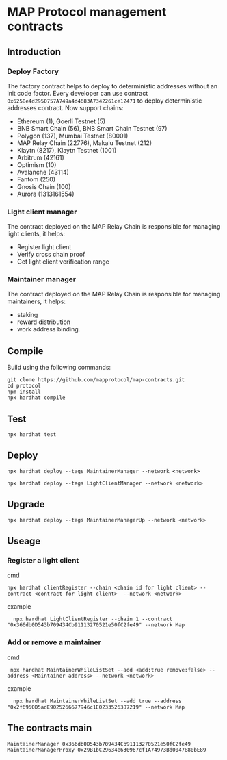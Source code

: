 # MAP Protocol management contracts

## Introduction


### Deploy Factory

The factory contract helps to deploy to deterministic addresses without an init code factor.
Every developer can use contract `0x6258e4d2950757A749a4d4683A7342261ce12471` to deploy deterministic addresses contract.
Now support chains: 
- Ethereum (1), Goerli Testnet (5)
- BNB Smart Chain (56), BNB Smart Chain Testnet (97)
- Polygon (137), Mumbai Testnet (80001)
- MAP Relay Chain (22776), Makalu Testnet (212)
- Klaytn (8217), Klaytn Testnet (1001)
- Arbitrum (42161)
- Optimism (10)
- Avalanche (43114)
- Fantom (250)
- Gnosis Chain (100)
- Aurora (1313161554)

### Light client manager
The contract deployed on the MAP Relay Chain is responsible for managing light clients, it helps:
- Register light client
- Verify cross chain proof
- Get light client verification range

### Maintainer manager
The contract deployed on the MAP Relay Chain is responsible for managing maintainers, it helps:
- staking
- reward distribution
- work address binding.


## Compile

Build using the following commands:

```shell
git clone https://github.com/mapprotocol/map-contracts.git
cd protocol
npm install
npx hardhat compile
```


## Test

```shell
npx hardhat test
```

## Deploy

```shell
npx hardhat deploy --tags MaintainerManager --network <network>

npx hardhat deploy --tags LightClientManager --network <network>
```

## Upgrade

```shell
npx hardhat deploy --tags MaintainerManagerUp --network <network>
```


## Useage

### Register a light client

cmd
```shell
npx hardhat clientRegister --chain <chain id for light client> --contract <contract for light client>  --network <network>
```

example
```shell
  npx hardhat LightClientRegister --chain 1 --contract "0x366db0D543b709434Cb91113270521e50fC2fe49" --network Map
```

### Add or remove a maintainer

cmd
```shell
 npx hardhat MaintainerWhileListSet --add <add:true remove:false> --address <Maintainer address> --network <network>
```
example

```shell
  npx hardhat MaintainerWhileListSet --add true --address "0x2f6950D5adE9025266677946c1E0233526387219" --network Map
```

## The contracts main

```shell
MaintainerManager 0x366db0D543b709434Cb91113270521e50fC2fe49
MaintainerManagerProxy 0x29B1bC29634e630967cf1A74973Bd0047880bE89
```